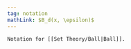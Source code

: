 ```yaml
---
tag: notation
mathLink: $B_d(x, \epsilon)$
---
```

```ad-not
Notation for [[Set Theory/Ball|Ball]].
```

